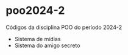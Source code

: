 # poo2024-2
Códigos da disciplina POO do período 2024-2

- Sistema de mídias
- Sistema do amigo secreto
